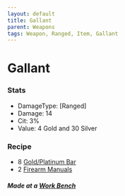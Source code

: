 ```yaml
---
layout: default
title: Gallant
parent: Weapons
tags: Weapon, Ranged, Item, Gallant 
---
```


# Gallant

### Stats
- DamageType: [Ranged]
- Damage: 14
- Cit: 3%
- Value: 4 Gold and 30 Silver

### Recipe
- 8 [Gold/Platinum Bar](https://terraria-archive.fandom.com/wiki/Iron_Bar)
- 2 [Firearm Manuals](https://ricklugtigheid.github.io/SupernovaMod/docs/items/materials/firearm_manual)

##### Made at a [Work Bench](https://terraria.fandom.com/wiki/Work_Benches)